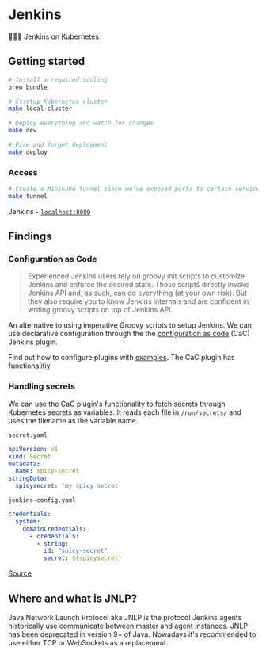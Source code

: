 # Jenkins

🤵🏼‍♂️ Jenkins on Kubernetes

## Getting started

```bash
# Install a required tooling
brew bundle

# Startup Kubernetes cluster
make local-cluster

# Deploy everything and watch for changes
make dev

# Fire and forget deployment
make deploy
```

### Access

```bash
# Create a Minikube tunnel since we've exposed ports to certain services
make tunnel
```

Jenkins - [`localhost:8080`](http://localhost:8080)

## Findings

### Configuration as Code

> Experienced Jenkins users rely on groovy init scripts to customize Jenkins and enforce the desired state. Those scripts directly invoke Jenkins API and, as such, can do everything (at your own risk). But they also require you to know Jenkins internals and are confident in writing groovy scripts on top of Jenkins API.

An alternative to using imperative Groovy scripts to setup Jenkins. We can use declarative configuration through the the [configuration as code](https://github.com/jenkinsci/configuration-as-code-plugin) (CaC) Jenkins plugin.

Find out how to configure plugins with [examples](https://github.com/jenkinsci/configuration-as-code-plugin#initial-configuration). The CaC plugin has functionalitiy 

### Handling secrets

We can use the CaC plugin's functionality to fetch secrets through Kubernetes secrets as variables. It reads each file in `/run/secrets/` and uses the filename as the variable name.


`secret.yaml`

```yaml
apiVersion: v1
kind: Secret
metadata:
  name: spicy-secret
stringData:
  spicysecret: 'my spicy secret
```

`jenkins-config.yaml`

```yaml
credentials:
  system:
    domainCredentials:
      - credentials:
        - string:
          id: "spicy-secret"
          secret: ${spicysecret}
```

[Source](https://github.com/jenkinsci/configuration-as-code-plugin/blob/master/docs/features/secrets.adoc#kubernetes-secrets)

## Where and what is JNLP?

Java Network Launch Protocol aka JNLP is the protocol Jenkins agents historically use communicate between master and agent instances. JNLP has been deprecated in version 9+ of Java. Nowadays it's recommended to use either TCP or WebSockets as a replacement.
